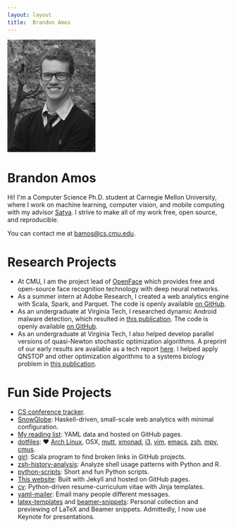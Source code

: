 ```yaml
---
layout: layout
title:  Brandon Amos
---
```


<div class="content">
<div class="pull-right">
<a href="/images/me-large.png">
  <img src="/images/me.png" class="rounded-img" alt="Me"/>
</a>
</div>

# Brandon Amos

Hi! I'm a Computer Science Ph.D. student at Carnegie Mellon University, where
I work on machine learning, computer vision, and mobile computing with
my advisor [Satya](https://www.cs.cmu.edu/~satya/).
I strive to make all of my work free, open source, and reproducible.

You can contact me at [bamos@cs.cmu.edu](mailto:bamos@cs.cmu.edu).

# Research Projects

+ At CMU, I am the project lead of
  [OpenFace](http://cmusatyalab.github.io/openface/)
  which provides free and open-source face recognition
  technology with deep neural networks.
+ As a summer intern at Adobe Research,
  I created a web analytics engine with Scala, Spark,
  and Parquet.
  The code is openly available
  [on GitHub](https://github.com/adobe-research/spindle).
+ As an undergraduate at Virginia Tech,
  I researched dynamic Android malware detection,
  which resulted in
  [this publication](http://bamos.github.io/data/papers/amos-iwcmc2013.pdf).
  The code is openly available
  [on GitHub](https://github.com/VT-Magnum-Research/antimalware).
+ As an undergraduate at Virginia Tech,
  I also helped develop parallel versions of quasi-Newton
  stochastic optimization algorithms.
  A preprint of our early results are available as a tech
  report
  [here](https://vtechworks.lib.vt.edu/bitstream/handle/10919/49672/qnTOMS14.pdf).
  I helped apply QNSTOP and other optimization algorithms to a systems
  biology problem in
  [this publication](http://dl.acm.org/citation.cfm?id=2685662).

# Fun Side Projects
+ [CS conference tracker](https://github.com/bamos/conference-tracker).
+ [SnowGlobe](https://github.com/bamos/snowglobe):
  Haskell-driven, small-scale web analytics with minimal configuration.
+ [My reading list](http://bamos.github.io/reading-list/):
  YAML data and hosted on GitHub pages.
+ [dotfiles](https://github.com/bamos/dotfiles):
  &hearts;
  [Arch Linux](https://www.archlinux.org/),
  OSX,
  [mutt](http://www.mutt.org/),
  [xmonad](http://xmonad.org/),
  [i3](https://i3wm.org/),
  [vim](http://www.vim.org/),
  [emacs](https://www.gnu.org/software/emacs/),
  [zsh](http://www.zsh.org/),
  [mpv](http://mpv.io/),
  [cmus](https://cmus.github.io/).
+ [girl](https://github.com/bamos/girl):
  Scala program to find broken links in GitHub projects.
+ [zsh-history-analysis](https://github.com/bamos/zsh-history-analysis):
  Analyze shell usage patterns with Python and R.
+ [python-scripts](https://github.com/bamos/python-scripts):
  Short and fun Python scripts.
+ [This website](https://github.com/bamos/bamos.github.io):
  Built with Jekyll and hosted on GitHub pages.
+ [cv](https://github.com/bamos/cv):
  Python-driven resume-curriculum vitae with Jinja templates.
+ [yaml-mailer](https://github.com/bamos/yaml-mailer):
  Email many people different messages.
+ [latex-templates](https://github.com/bamos/latex-templates)
  and [beamer-snippets](https://github.com/bamos/beamer-snippets):
  Personal collection and previewing of LaTeX and Beamer snippets.
  Admittedly, I now use Keynote for presentations.

</div>
